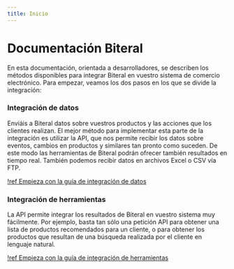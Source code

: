 ```yaml
---
title: Inicio
---
```

# Documentación Biteral

En esta documentación, orientada a desarrolladores, se describen los métodos disponibles para integrar Biteral en vuestro sistema de comercio electrónico. Para empezar, veamos los dos pasos en los que se divide la integración:

### Integración de datos
Enviáis a Biteral datos sobre vuestros productos y las acciones que los clientes realizan. El mejor método para implementar esta parte de la integración es utilizar la API, que nos permite recibir los datos sobre eventos, cambios en productos y similares tan pronto como suceden. De este modo las herramientas de Biteral podrán ofrecer también resultados en tiempo real. También podemos recibir datos en archivos Excel o CSV vía FTP.

[!ref Empieza con la guía de integración de datos](/guide/integration-data)

### Integración de herramientas
La API permite integrar los resultados de Biteral en vuestro sistema muy fácilmente. Por ejemplo, basta tan sólo una petición API para obtener una lista de productos recomendados para un cliente, o para obtener los productos que resultan de una búsqueda realizada por el cliente en lenguaje natural.

[!ref Empieza con la guía de integración de herramientas](/guide/integration-tools)
